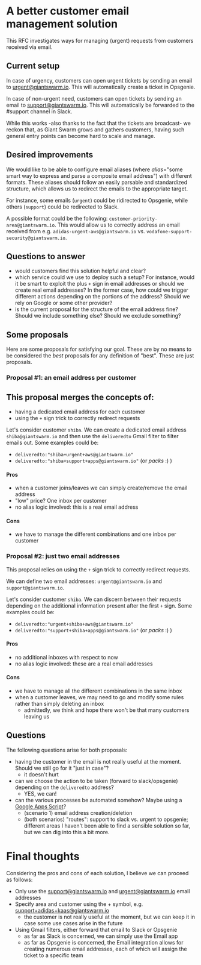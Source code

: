 # A better customer email management solution

This RFC investigates ways for managing (urgent) requests from customers received via email.

## Current setup

In case of urgency, customers can open urgent tickets by sending an email to urgent@giantswarm.io. This will automatically create a ticket in Opsgenie.

In case of non-urgent need, customers can open tickets by sending an email to support@giantswarm.io. This will automatically be forwarded to the #support channel in Slack.

While this works -also thanks to the fact that the tickets are broadcast- we reckon that, as Giant Swarm grows and gathers customers, having such general entry points can become hard to scale and manage.

## Desired improvements

We would like to be able to configure email aliases (where *alias*="some smart way to express and parse a composite email address") with different formats. These aliases should follow an easily parsable and standardized structure, which allows us to redirect the emails to the appropriate target.

For instance, some emails (`urgent`) could be ridirected to Opsgenie, while others (`support`) could be redirected to Slack.

A possible format could be the following: `customer-priority-area@giantswarm.io`. This would allow us to correctly address an email received from e.g. `adidas-urgent-aws@giantswarm.io` vs. `vodafone-support-security@giantswarm.io`. 

## Questions to answer

- would customers find this solution helpful and clear?
- which service could we use to deploy such a setup? For instance, would it be smart to exploit the plus `+` sign in email addresses or should we create real email addresses? In the former case, how could we trigger different actions depending on the portions of the address? Should we rely on Google or some other provider?
- is the current proposal for the structure of the email address fine? Should we include something else? Should we exclude something?

## Some proposals

Here are some proposals for satisfying our goal.
These are by no means to be considered the *best* proposals for any definition of "best". These are just proposals.

### Proposal #1: an email address per customer

This proposal merges the concepts of:
-
- having a dedicated email address for each customer
- using the `+` sign trick to correctly redirect requests

Let's consider customer `shiba`. We can create a dedicated email address `shiba@giantswarm.io` and then use the `deliveredto` Gmail filter to filter emails out. Some examples could be:

- `deliveredto:"shiba+urgent+aws@giantswarm.io"`
- `deliveredto:"shiba+support+apps@giantswarm.io"` (or *packs* :) )

#### Pros

- when a customer joins/leaves we can simply create/remove the email address
- "low" price? One inbox per customer
- no alias logic involved: this is a real email address

#### Cons

- we have to manage the different combinations and one inbox per customer

### Proposal #2: just two email addresses

This proposal relies on using the `+` sign trick to correctly redirect requests.

We can define two email addresses: `urgent@giantswarm.io` and `support@giantswarm.io`.

Let's consider customer `shiba`. We can discern between their requests depending on the additional information present after the first `+` sign. Some examples could be:

- `deliveredto:"urgent+shiba+aws@giantswarm.io"`
- `deliveredto:"support+shiba+apps@giantswarm.io"` (or *packs* :) )

#### Pros

- no additional inboxes with respect to now
- no alias logic involved: these are a real email addresses

#### Cons

- we have to manage all the different combinations in the same inbox
- when a customer leaves, we may need to go and modify some rules rather than simply deleting an inbox
  - admittedly, we think and hope there won't be that many customers leaving us

## Questions

The following questions arise for both proposals:

- having the customer in the email is not really useful at the moment. Should we still go for it "just in case"?
  - it doesn't hurt
- can we choose the action to be taken (forward to slack/opsgenie) depending on the `deliveredto` address?
  - YES, we can!
- can the various processes be automated somehow? Maybe using a [Google Apps Script](https://script.google.com/)?
  - (scenario 1) email address creation/deletion
  - (both scenarios) "routes": support to slack vs. urgent to opsgenie; different areas
  I haven't been able to find a sensible solution so far, but we can dig into this a bit more.

# Final thoughts

Considering the pros and cons of each solution, I believe we can proceed as follows:

- Only use the support@giantswarm.io and urgent@giantswarm.io email addresses
- Specify area and customer using the + symbol, e.g. support+adidas+kaas@giantswarm.io
  - the customer is not really useful at the moment, but we can keep it in case some use cases arise in the future
- Using Gmail filters, either forward that email to Slack or Opsgenie
  - as far as Slack is concerned, we can simply use the Email app
  - as far as Opsgenie is concerned, the Email integration allows for creating numerous email addresses, each of which will assign the ticket to a specific team
